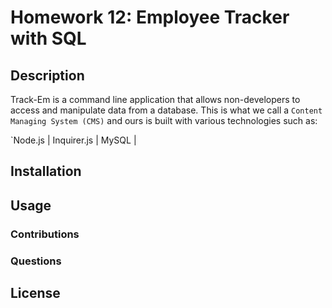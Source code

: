 # Homework 12: Employee Tracker with SQL

## Description

Track-Em is a command line application that allows non-developers to access and manipulate data from a database. This is what we call a `Content Managing System (CMS)` and ours is built with various technologies such as:

`Node.js | Inquirer.js | MySQL |

## Installation

## Usage

### Contributions

### Questions

## License
